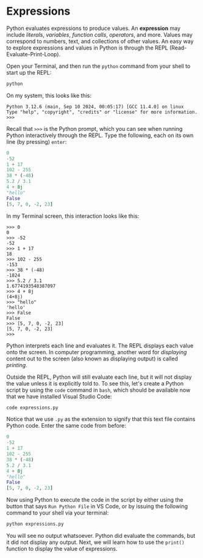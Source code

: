 # Expressions

Python evaluates expressions to produce values. An **expression** may
include *literals*, *variables*, *function calls*, *operators*, and more.
Values may correspond to numbers, text, and collections of other values.
An easy way to explore expressions and values in Python is through the REPL
(Read-Evaluate-Print-Loop).

Open your Terminal, and then run the `python` command from your shell
to start up the REPL:

```bash
python
```

On my system, this looks like this:

```text
Python 3.12.6 (main, Sep 10 2024, 00:05:17) [GCC 11.4.0] on linux
Type "help", "copyright", "credits" or "license" for more information.
>>> 
```

Recall that `>>>` is the Python prompt, which you can see when running
Python interactively through the REPL. Type the following, each on its
own line (by pressing) `enter`:

```python
0
-52
1 + 17
102 - 255
38 * (-48)
5.2 / 3.1
4 + 8j
"hello"
False
[5, 7, 0, -2, 23]
```

In my Terminal screen, this interaction looks like this:

```text
>>> 0
0
>>> -52
-52
>>> 1 + 17
18
>>> 102 - 255
-153
>>> 38 * (-48)
-1824
>>> 5.2 / 3.1
1.6774193548387097
>>> 4 + 8j
(4+8j)
>>> "hello"
'hello'
>>> False
False
>>> [5, 7, 0, -2, 23]
[5, 7, 0, -2, 23]
>>>
```

Python interprets each line and evaluates it. The REPL displays each value
onto the screen. In computer programming, another word for *displaying* content
out to the screen (also  known as displaying output) is called *printing*.

Outside the REPL, Python will still evaluate each line, but it will not display
the value unless it is explicitly told to. To see this, let's create a Python
script by using the `code` command in `bash`, which should be available now that
we have installed Visual Studio Code:

```bash
code expressions.py
```

Notice that we use `.py` as the extension to signify that this text file contains
Python code. Enter the same code from before:

```python
0
-52
1 + 17
102 - 255
38 * (-48)
5.2 / 3.1
4 + 8j
"hello"
False
[5, 7, 0, -2, 23]
```

Now using Python to execute the code in the script by either using the button that
says `Run Python File` in VS Code, or by issuing the following command to your shell
via your terminal:

```bash
python expressions.py
```

You will see no output whatsoever. Python did evaluate the commands, but it did not
display any output. Next, we will learn how to use the `print()` function to display
the value of expressions.
